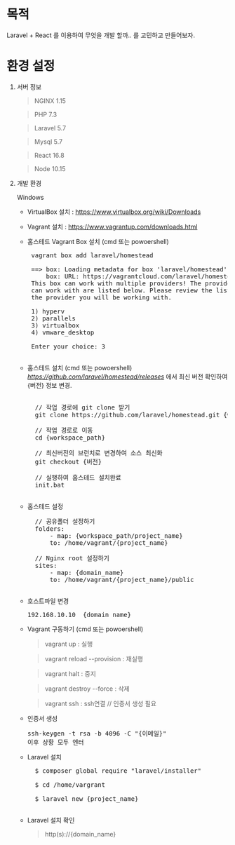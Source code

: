 # 목적

Laravel + React 를 이용하여 무엇을 개발 할까.. 를 고민하고 만들어보자.


# 환경 설정

1. 서버 정보
    > NGINX 1.15
    
    > PHP 7.3

    > Laravel 5.7

    > Mysql 5.7

    > React 16.8

    > Node 10.15

2. 개발 환경

    Windows

    - VirtualBox 설치 : https://www.virtualbox.org/wiki/Downloads
    - Vagrant 설치 : https://www.vagrantup.com/downloads.html
    - 홈스테드 Vagrant Box 설치 (cmd 또는 powoershell)
       <pre> vagrant box add laravel/homestead 
       
       ==> box: Loading metadata for box 'laravel/homestead'
           box: URL: https://vagrantcloud.com/laravel/homestead
       This box can work with multiple providers! The providers that it
       can work with are listed below. Please review the list and choose
       the provider you will be working with.

       1) hyperv 
       2) parallels 
       3) virtualbox 
       4) vmware_desktop  
       
       Enter your choice: 3
       </pre>
       
    - 홈스테드 설치 (cmd 또는 powoershell) *https://github.com/laravel/homestead/releases* 에서 최신 버전 확인하여 {버전} 정보 변경.
        <pre>  
        // 작업 경로에 git clone 받기
        git clone https://github.com/laravel/homestead.git {workspace_path}<br>
        // 작업 경로로 이동
        cd {workspace_path}<br>
        // 최신버전의 브런치로 변경하여 소스 최신화
        git checkout {버전}<br>
        // 실행하여 홈스테드 설치완료
        init.bat 
        </pre>

    - 홈스테드 설정
        <pre>
        // 공유폴더 설정하기
        folders:
            - map: {workspace_path/project_name}
            to: /home/vagrant/{project_name}<br>
        // Nginx root 설정하기
        sites:
            - map: {domain_name}
            to: /home/vagrant/{project_name}/public
        </pre>

    - 호스트파일 변경    
        <pre>192.168.10.10  {domain_name}</pre>

    - Vagrant 구동하기 (cmd 또는 powoershell)
        > vagrant up : 실행

        > vagrant reload --provision : 재실행 

        > vagrant halt : 중지
        
        > vagrant destroy --force : 삭제

        > vagrant ssh : ssh연결 // 인증서 생성 필요

    - 인증서 생성
        <pre>ssh-keygen -t rsa -b 4096 -C "{이메일}"<br>이후 상황 모두 엔터</pre>

    - Laravel 설치
        <pre>
        $ composer global require "laravel/installer"<br>
        $ cd /home/vargrant<br>
        $ laravel new {project_name}
        </pre>

    - Laravel 설치 확인
        > http(s)://{domain_name}
